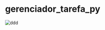 # gerenciador_tarefa_py
![ddd](https://github.com/gui13Python/gerenciador_tarefa_py/assets/91476305/c86f8a23-c47a-4d5f-9119-03a9da9a2fe3)

